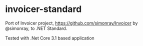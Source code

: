 # invoicer-standard
Port of Invoicer project, https://github.com/simonray/Invoicer by @simonray, to .NET Standard.

Tested with .Net Core 3.1 based application
